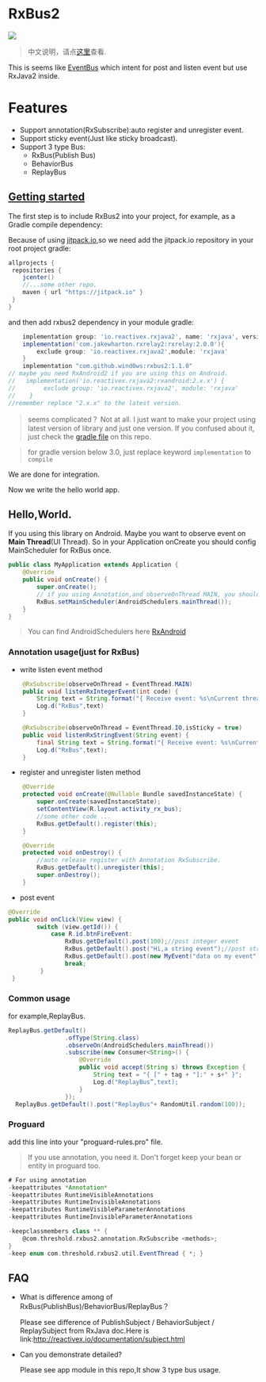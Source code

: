 # RxBus2
[![](https://jitpack.io/v/wind0ws/rxbus2.svg)](https://jitpack.io/#wind0ws/rxbus2)

>中文说明，请点[这里](http://www.jianshu.com/p/7f4a709d2be5)查看.

This is seems like [EventBus](https://github.com/greenrobot/EventBus) which intent for post and listen event but use RxJava2 inside.

# Features

* Support annotation(RxSubscribe):auto register and unregister event.
* Support sticky event(Just like sticky broadcast).
* Support 3 type Bus:
	* RxBus(Publish Bus)
	* BehaviorBus
	* ReplayBus

## [Getting started](https://jitpack.io/#wind0ws/rxbus2)
The first step is to include RxBus2 into your project, for example, as a Gradle compile dependency:

Because of using [jitpack.io](https://jitpack.io/),so we need add the jitpack.io repository in your root project gradle:

```groovy
allprojects {
 repositories {
    jcenter()
    //...some other repo.
    maven { url "https://jitpack.io" }
 }
}
```
and then add rxbus2 dependency in your module gradle:

```groovy
    implementation group: 'io.reactivex.rxjava2', name: 'rxjava', version: '2.x.x'
    implementation('com.jakewharton.rxrelay2:rxrelay:2.0.0'){
        exclude group: 'io.reactivex.rxjava2',module: 'rxjava'
    }
    implementation "com.github.wind0ws:rxbus2:1.1.0"
// maybe you need RxAndroid2 if you are using this on Android.
//   implementation('io.reactivex.rxjava2:rxandroid:2.x.x') {
//        exclude group: 'io.reactivex.rxjava2', module: 'rxjava'
//    }
//remember replace "2.x.x" to the latest version.
```
> seems complicated？
> Not at all. I just want to make your project using latest version of library and just one version. If you confused about it, just check the [gradle file](https://github.com/wind0ws/rxbus2/blob/master/app/build.gradle) on this repo.

> for gradle version below 3.0, just replace keyword ```implementation``` to ```compile```

We are done for integration.

Now we write the hello world app.

## Hello,World.
If you using this library on Android. Maybe you want to observe event on **Main Thread**(UI Thread).
So in your Application onCreate you should config MainScheduler for RxBus once.

```java
public class MyApplication extends Application {
    @Override
    public void onCreate() {
        super.onCreate();
        // if you using Annotation,and observeOnThread MAIN, you should config this.
        RxBus.setMainScheduler(AndroidSchedulers.mainThread());
    }
}
```
> You can find AndroidSchedulers here [RxAndroid](https://github.com/ReactiveX/RxAndroid)
### Annotation usage(just for RxBus)
* write listen event method

```java
    @RxSubscribe(observeOnThread = EventThread.MAIN)
    public void listenRxIntegerEvent(int code) {
        String text = String.format("{ Receive event: %s\nCurrent thread: %s }", code, Thread.currentThread());
        Log.d("RxBus",text)
    }
```
```java
    @RxSubscribe(observeOnThread = EventThread.IO,isSticky = true)
    public void listenRxStringEvent(String event) {
        final String text = String.format("{ Receive event: %s\nCurrent thread: %s }", event, Thread.currentThread());
        Log.d("RxBus",text);
    }
```

* register and unregister listen method

```java
    @Override
    protected void onCreate(@Nullable Bundle savedInstanceState) {
        super.onCreate(savedInstanceState);
        setContentView(R.layout.activity_rx_bus);
	    //some other code ...
        RxBus.getDefault().register(this);
    }

    @Override
    protected void onDestroy() {
        //auto release register with Annotation RxSubscribe.
        RxBus.getDefault().unregister(this);
        super.onDestroy();
    }
```

* post event

```java
@Override
public void onClick(View view) {
        switch (view.getId()) {
            case R.id.btnFireEvent:
                RxBus.getDefault().post(100);//post integer event
                RxBus.getDefault().post("Hi,a string event");//post string event
		        RxBus.getDefault().post(new MyEvent("data on my event"));//post my event.
                break;
         }
 }

```
### Common usage

for example,ReplayBus.

```java
ReplayBus.getDefault()
                .ofType(String.class)
                .observeOn(AndroidSchedulers.mainThread())
                .subscribe(new Consumer<String>() {
                    @Override
                    public void accept(String s) throws Exception {
                        String text = "{ [" + tag + "]:" + s+" }";
                        Log.d("ReplayBus”,text);
                    }
                });
  ReplayBus.getDefault().post("ReplayBus"+ RandomUtil.random(100));
```

### Proguard
add this line into your "proguard-rules.pro" file.
>If you use annotation, you need it. Don't forget keep your bean or entity in proguard too.

```groovy
# For using annotation
-keepattributes *Annotation*
-keepattributes RuntimeVisibleAnnotations
-keepattributes RuntimeInvisibleAnnotations
-keepattributes RuntimeVisibleParameterAnnotations
-keepattributes RuntimeInvisibleParameterAnnotations

-keepclassmembers class ** {
    @com.threshold.rxbus2.annotation.RxSubscribe <methods>;
}
-keep enum com.threshold.rxbus2.util.EventThread { *; }
```

## FAQ
* What is difference among of RxBus(PublishBus)/BehaviorBus/ReplayBus？

	Please see difference of PublishSubject / BehaviorSubject / ReplaySubject from RxJava doc.Here is link:<http://reactivex.io/documentation/subject.html>

* Can you demonstrate detailed?

	Please see app module in this repo,It show 3 type bus usage.